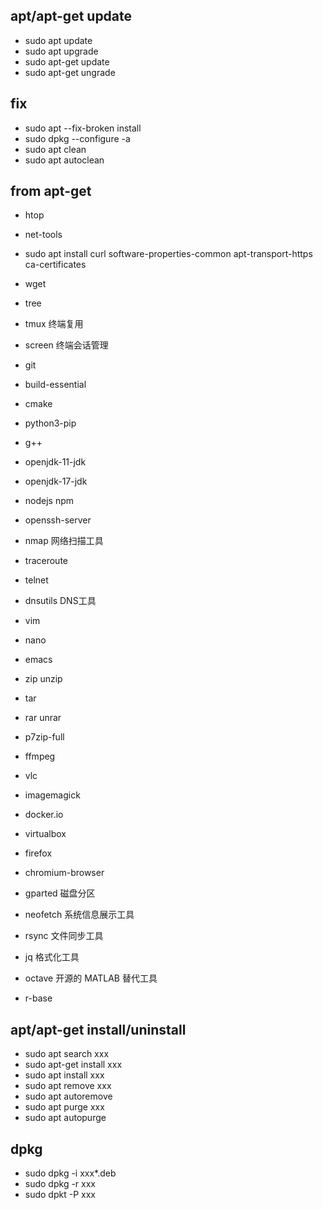 ## apt/apt-get update
* sudo apt update
* sudo apt upgrade
* sudo apt-get update
* sudo apt-get ungrade

## fix
* sudo apt --fix-broken install
* sudo dpkg --configure -a
* sudo apt clean
* sudo apt autoclean

## from apt-get
* htop
* net-tools
* sudo apt install curl software-properties-common apt-transport-https ca-certificates
* wget
* tree
* tmux 终端复用
* screen 终端会话管理
  
* git
* build-essential
* cmake
* python3-pip
* g++
* openjdk-11-jdk
* openjdk-17-jdk
* nodejs npm

* openssh-server
* nmap 网络扫描工具
* traceroute
* telnet
* dnsutils DNS工具

* vim
* nano
* emacs

* zip unzip
* tar
* rar unrar
* p7zip-full

* ffmpeg
* vlc
* imagemagick

* docker.io
* virtualbox

* firefox
* chromium-browser

* gparted 磁盘分区
* neofetch 系统信息展示工具
* rsync 文件同步工具
* jq 格式化工具

* octave 开源的 MATLAB 替代工具
* r-base

## apt/apt-get install/uninstall 
* sudo apt search xxx
* sudo apt-get install xxx
* sudo apt install xxx
* sudo apt remove xxx
* sudo apt autoremove
* sudo apt purge xxx
* sudo apt autopurge

## dpkg
* sudo dpkg -i xxx*.deb
* sudo dpkg -r xxx
* sudo dpkt -P xxx

